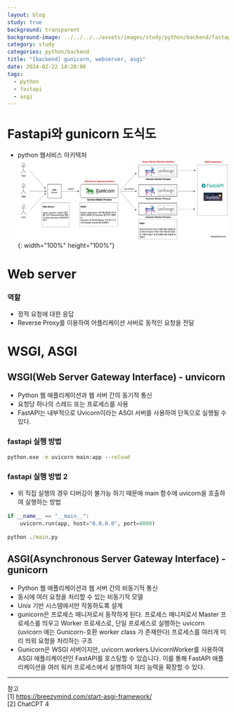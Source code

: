 ```yaml
---
layout: blog
study: true
background: transparent
background-image: ../../../../assets/images/study/python/backend/fastapi.png
category: study
categories: python/backend
title: "[backend] gunicorn, webserver, asgi"
date: 2024-02-22 14:20:00
tags:
  - python
  - fastapi
  - asgi
---
```


# Fastapi와 gunicorn 도식도

- python 웹서비스 아키텍처
  ![](../../../../assets/images/study/python/backend/fastapi.png){: width="100%" height="100%"}

# Web server

### 역할

- 정적 요청에 대한 응답
- Reverse Proxy를 이용하여 어플리케이션 서버로 동적인 요청을 전달

# WSGI, ASGI

## WSGI(Web Server Gateway Interface) - unvicorn

- Python 웹 애플리케이션과 웹 서버 간의 동기적 통신
- 요청당 하나의 스레드 또는 프로세스를 사용
- FastAPI는 내부적으로 Uvicorn이라는 ASGI 서버를 사용하여 단독으로 실행될 수 있다.

### fastapi 실행 방법

```cmd
python.exe -m uvicorn main:app --reload
```

### fastapi 실행 방법 2

- 위 직접 실행의 경우 디버깅이 불가능 하기 때문에 main 함수에 uvicorn을 호출하여 실행하는 방법

```python
if __name__ == "__main__":
    uvicorn.run(app, host="0.0.0.0", port=8000)
```

```cmd
python ./main.py
```

## ASGI(Asynchronous Server Gateway Interface) - gunicorn

- Python 웹 애플리케이션과 웹 서버 간의 비동기적 통신
- 동시에 여러 요청을 처리할 수 있는 비동기적 모델
- Unix 기반 시스템에서만 작동하도록 설계
- gunicorn은 프로세스 매니저로서 동작하게 된다. 프로세스 매니저로서 Master 프로세스를 띄우고 Worker 프로세스로, 단일 프로세스로 실행하는 uvicorn  (uvicorn 에는 Gunicorn-호환
  worker class 가 존재한다) 프로세스를 여러개 미리 띄워 요청을 처리하는 구조
- Gunicorn은 WSGI 서버이지만, uvicorn.workers.UvicornWorker를 사용하여 ASGI 애플리케이션인 FastAPI를 호스팅할 수 있습니다. 이를 통해 FastAPI 애플리케이션을 여러
  워커 프로세스에서 실행하여 처리 능력을 확장할 수 있다.

---
참고  
[1] https://breezymind.com/start-asgi-framework/  
[2] ChatCPT 4
